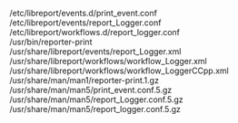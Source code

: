 /etc/libreport/events.d/print\_event.conf  
/etc/libreport/events/report\_Logger.conf  
/etc/libreport/workflows.d/report\_logger.conf  
/usr/bin/reporter-print  
/usr/share/libreport/events/report\_Logger.xml  
/usr/share/libreport/workflows/workflow\_Logger.xml  
/usr/share/libreport/workflows/workflow\_LoggerCCpp.xml  
/usr/share/man/man1/reporter-print.1.gz  
/usr/share/man/man5/print\_event.conf.5.gz  
/usr/share/man/man5/report\_Logger.conf.5.gz  
/usr/share/man/man5/report\_logger.conf.5.gz  
